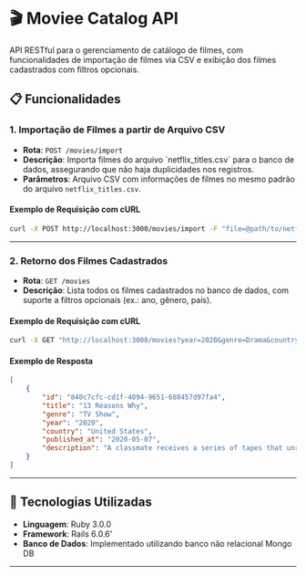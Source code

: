 # 🎬 Moviee Catalog API

API RESTful para o gerenciamento de catálogo de filmes, com funcionalidades de importação de filmes via CSV e exibição dos filmes cadastrados com filtros opcionais.

## 📋 Funcionalidades

### 1. Importação de Filmes a partir de Arquivo CSV
- **Rota**: `POST /movies/import`
- **Descrição**: Importa filmes do arquivo \`netflix_titles.csv\` para o banco de dados, assegurando que não haja duplicidades nos registros.
- **Parâmetros**: Arquivo CSV com informações de filmes no mesmo padrão do arquivo `netflix_titles.csv`.

#### Exemplo de Requisição com cURL
```bash
curl -X POST http://localhost:3000/movies/import -F "file=@path/to/netflix_titles.csv"
```

---

### 2. Retorno dos Filmes Cadastrados
- **Rota**: `GET /movies`
- **Descrição**: Lista todos os filmes cadastrados no banco de dados, com suporte a filtros opcionais (ex.: ano, gênero, país).
  
#### Exemplo de Requisição com cURL
```bash
curl -X GET "http://localhost:3000/movies?year=2020&genre=Drama&country=United States"
```

#### Exemplo de Resposta
```json
[
    {
        "id": "840c7cfc-cd1f-4094-9651-688457d97fa4",
        "title": "13 Reasons Why",
        "genre": "TV Show",
        "year": "2020",
        "country": "United States",
        "published_at": "2020-05-07",
        "description": "A classmate receives a series of tapes that unravel the mystery of her tragic choice."
    }
]
```
---

## 🚀 Tecnologias Utilizadas
- **Linguagem**: Ruby 3.0.0
- **Framework**: Rails 6.0.6'
- **Banco de Dados**: Implementado utilizando banco não relacional Mongo DB

---

